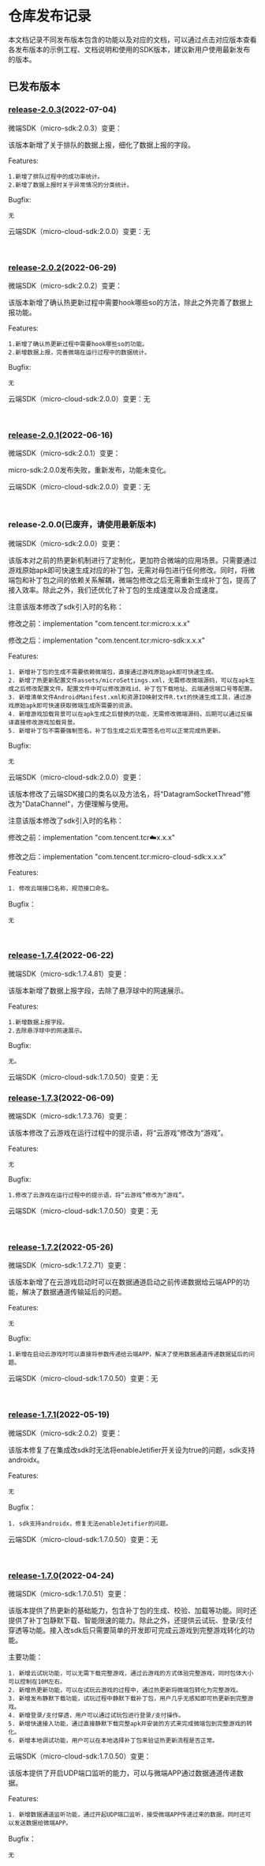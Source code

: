 # 仓库发布记录

本文档记录不同发布版本包含的功能以及对应的文档，可以通过点击对应版本查看各发布版本的示例工程、文档说明和使用的SDK版本，建议新用户使用最新发布的版本。

## 已发布版本

### [release-2.0.3](https://github.com/tencentyun/cloudgame-android-sdk/tree/micro/2.0.3/TcrMicro)(2022-07-04)

微端SDK（micro-sdk:2.0.3）变更：

该版本新增了关于排队的数据上报，细化了数据上报的字段。

Features:

    1.新增了排队过程中的成功率统计。
    2.新增了数据上报时关于异常情况的分类统计。

Bugfix:

    无

云端SDK（micro-cloud-sdk:2.0.0）变更：无

&nbsp;

### [release-2.0.2](https://github.com/tencentyun/cloudgame-android-sdk/tree/micro/2.0.2/TcrMicro)(2022-06-29)

微端SDK（micro-sdk:2.0.2）变更：

该版本新增了确认热更新过程中需要hook哪些so的方法，除此之外完善了数据上报功能。

Features:

    1.新增了确认热更新过程中需要hook哪些so的功能。
    2.新增数据上报，完善微端在运行过程中的数据统计。

Bugfix:

    无

云端SDK（micro-cloud-sdk:2.0.0）变更：无

&nbsp;

### [release-2.0.1](https://github.com/tencentyun/cloudgame-android-sdk/tree/micro/2.0.1/TcrMicro)(2022-06-16)

微端SDK（micro-sdk:2.0.1）变更：

micro-sdk:2.0.0发布失败，重新发布，功能未变化。

云端SDK（micro-cloud-sdk:2.0.0）变更：无

&nbsp;

### release-2.0.0(已废弃，请使用最新版本)

微端SDK（micro-sdk:2.0.0）变更：

该版本对之前的热更新机制进行了定制化，更加符合微端的应用场景。只需要通过游戏原始apk即可快速生成对应的补丁包，无需对母包进行任何修改。同时，将微端包和补丁包之间的依赖关系解耦，微端包修改之后无需重新生成补丁包，提高了接入效率。除此之外，我们还优化了补丁包的生成速度以及合成速度。

注意该版本修改了sdk引入时的名称：

修改之前：implementation "com.tencent.tcr:micro:x.x.x"

修改之后：implementation "com.tencent.tcr:micro-sdk:x.x.x"

Features:

    1. 新增补丁包的生成不需要依赖微端包，直接通过游戏原始apk即可快速生成。
    2. 新增了热更新配置文件assets/microSettings.xml，无需修改微端源码，可以在apk生成之后修改配置文件。配置文件中可以修改游戏id、补丁包下载地址、云端通信端口号等配置。
    3. 新增清单文件AndroidManifest.xml和资源ID映射文件R.txt的快速生成工具，通过游戏原始apk即可快速获取微端生成所需要的资源。
    4. 新增游戏加载背景可以在apk生成之后替换的功能，无需修改微端源码，后期可以通过反编译直接修改游戏加载背景。
    5. 新增补丁包不需要强制签名，补丁包生成之后无需签名也可以正常完成热更新。

Bugfix:

    无

云端SDK（micro-cloud-sdk:2.0.0）变更：

该版本修改了云端SDK接口的类名以及方法名，将“DatagramSocketThread”修改为"DataChannel"，方便理解与使用。

注意该版本修改了sdk引入时的名称：

修改之前：implementation "com.tencent.tcr:cloud:x.x.x"

修改之后：implementation "com.tencent.tcr:micro-cloud-sdk:x.x.x"

Features:

    1. 修改云端接口名称，规范接口命名。

Bugfix：

    无

&nbsp;

### [release-1.7.4](https://github.com/tencentyun/cloudgame-android-sdk/tree/micro/1.7.4/TcrMicro)(2022-06-22)

微端SDK（micro-sdk:1.7.4.81）变更：

该版本新增了数据上报字段，去除了悬浮球中的网速展示。

Features:

    1.新增数据上报字段。
    2.去除悬浮球中的网速展示。

Bugfix:

    无。

云端SDK（micro-cloud-sdk:1.7.0.50）变更：无

### [release-1.7.3](https://github.com/tencentyun/cloudgame-android-sdk/tree/micro/1.7.3/TcrMicro)(2022-06-09)

微端SDK（micro-sdk:1.7.3.76）变更：

该版本修改了云游戏在运行过程中的提示语，将“云游戏”修改为“游戏”。

Features:

    无

Bugfix:

    1.修改了云游戏在运行过程中的提示语，将“云游戏”修改为“游戏”。

云端SDK（micro-cloud-sdk:1.7.0.50）变更：无

&nbsp;

### [release-1.7.2](https://github.com/tencentyun/cloudgame-android-sdk/tree/micro/1.7.2/TcrMicro)(2022-05-26)

微端SDK（micro-sdk:1.7.2.71）变更：

该版本新增了在云游戏启动时可以在数据通道启动之前传递数据给云端APP的功能，解决了数据通道传输延后的问题。

Features:

    无

Bugfix:

    1.新增在启动云游戏时可以直接将参数传递给云端APP，解决了使用数据通道传递数据延后的问题。

云端SDK（micro-cloud-sdk:1.7.0.50）变更：无

&nbsp;

### [release-1.7.1](https://github.com/tencentyun/cloudgame-android-sdk/tree/micro/1.7.1/TcrMicro)(2022-05-19)

微端SDK（micro-sdk:2.0.2）变更：

该版本修复了在集成改sdk时无法将enableJetifier开关设为true的问题，sdk支持androidx。

Features:

    无

Bugfix：

    1. sdk支持androidx，修复无法enableJetifier的问题。

云端SDK（micro-cloud-sdk:1.7.0.50）变更：无

&nbsp;

### [release-1.7.0](https://github.com/tencentyun/cloudgame-android-sdk/tree/micro/1.7.0/TcrMicro)(2022-04-24)

微端SDK（micro-sdk:1.7.0.51）变更：

该版本提供了热更新的基础能力，包含补丁包的生成、校验、加载等功能。同时还提供了补丁包静默下载、智能限速的能力。除此之外，还提供云试玩、登录/支付穿透等功能。接入改sdk后只需要简单的开发即可完成云游戏到完整游戏转化的功能。

主要功能：

    1. 新增云试玩功能，可以无需下载完整游戏，通过云游戏的方式体验完整游戏，同时包体大小可以控制在10M左右。
    2. 新增热更新功能，可以在试玩云游戏的过程中，通过热更新将微端包转化为完整游戏。
    3. 新增发布静默下载功能，试玩过程中静默下载补丁包，用户几乎无感知即可热更新到完整游戏。
    4. 新增登录/支付穿透，用户可以通过试玩包进行登录/支付操作。
    5. 新增快速接入功能，通过直接静默下载完整apk并安装的方式来完成微端包到完整游戏的转化。
    6. 新增本地调试功能，用户可以在本地选择补丁包来验证热更新流程是否正常。

云端SDK（micro-cloud-sdk:1.7.0.50）变更：

该版本提供了开启UDP端口监听的能力，可以与微端APP通过数据通道传递数据。

Features:

    1. 新增数据通道监听功能，通过开起UDP端口监听，接受微端APP传递过来的数据，同时还可以发送数据给微端APP。

Bugfix：

    无
